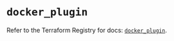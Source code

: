 # `docker_plugin`

Refer to the Terraform Registry for docs: [`docker_plugin`](https://registry.terraform.io/providers/kreuzwerker/docker/3.5.0/docs/resources/plugin).
